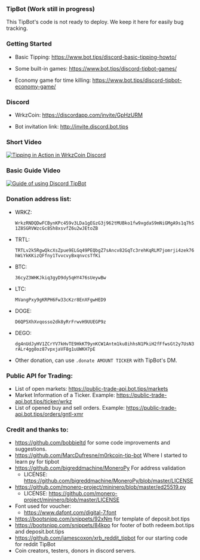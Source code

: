 ### TipBot (Work still in progress)

This TipBot's code is not ready to deploy. We keep it here for easily bug tracking.

### Getting Started

* Basic Tipping: <https://www.bot.tips/discord-basic-tipping-howto/>

* Some built-in games: <https://www.bot.tips/discord-tipbot-games/>

* Economy game for time killing: <https://www.bot.tips/discord-tipbot-economy-game/>

### Discord

* WrkzCoin: <https://discordapp.com/invite/GpHzURM>

* Bot invitation link: http://invite.discord.bot.tips

### Short Video

[![Tipping in Action in WrkzCoin Discord](https://img.youtube.com/vi/qg9CURyD7uc/0.jpg)](https://www.youtube.com/watch?v=qg9CURyD7uc)

### Basic Guide Video

[![Guide of using Discord TipBot](https://img.youtube.com/vi/Htg6HKLmPZ0/0.jpg)](https://www.youtube.com/watch?v=Htg6HKLmPZ0)

### Donation address list:

* WRKZ: 

  `WrkzRNDQDwFCBynKPc459v3LDa1gEGzG3j962tMUBko1fw9xgdaS9mNiGMgA9s1q7hS1Z8SGRVWzcGc8Sh8xsvfZ6u2wJEtoZB`

* TRTL: 

  `TRTLv2k5RgwQkcXsZpue9ELGq49PEQbgZ7sAncv82GqTc3rehKqRLM7jomrji4zek76hWiYkKKizQFfny1TvvcvyBxqnvcsTfKi`

* BTC: 

  `36cyZ3WHKJkiq3gyD9dy5qHY476sUeywBw`

* LTC: 

  `MVangPxy9gKRPH6Fw33cKzr8EnXFgwHED9`

* DOGE: 

  `D6QP5XhXvqosso2dk8yRrFrwvH9UUEGP9z`

* DEGO: 

  `dg4nUdJyHV1ZCrYV7kHvTE9HkKT9ynKCW1Antm1ku8ihhsN1PkiH2fFfwsGt2y7UsN3rALr4gg8oz87vpxjaVF8g1uUWKH7pE`

* Other donation, can use `.donate AMOUNT TICKER` with TipBot's DM.

### Public API for Trading:
* List of open markets: <https://public-trade-api.bot.tips/markets>
* Market Information of a Ticker. Example: <https://public-trade-api.bot.tips/ticker/wrkz>
* List of opened buy and sell orders. Example: <https://public-trade-api.bot.tips/orders/gntl-xmr>

### Credit and thanks to:

* <https://github.com/bobbieltd> for some code improvements and suggestions.
* <https://github.com/MarcDufresne/m0rkcoin-tip-bot> Where I started to learn py for tipbot
* <https://github.com/bigreddmachine/MoneroPy> For address validation
  * LICENSE: <https://github.com/bigreddmachine/MoneroPy/blob/master/LICENSE>
* <https://github.com/monero-project/mininero/blob/master/ed25519.py>
  * LICENSE: <https://github.com/monero-project/mininero/blob/master/LICENSE>
* Font used for voucher:
  * <https://www.dafont.com/digital-7.font>
* https://bootsnipp.com/snippets/92xNm for template of deposit.bot.tips
* https://bootsnipp.com/snippets/84kpo for footer of both redeem.bot.tips and deposit.bot.tips
* https://github.com/jamescoxon/xrb_reddit_tipbot for our starting code for reddit TipBot
* Coin creators, testers, donors in discord servers.
